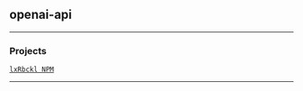 ## openai-api

---

### Projects
[`lxRbckl NPM`](https://github.com/lxRbckl/lxRbckl/blob/NPM/README.md)

---